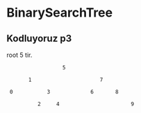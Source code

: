 # BinarySearchTree

## Kodluyoruz p3


root  5 tir.


                      5
                      
           1                      7
  
     0           3             6       8
  
              2     4                       9
